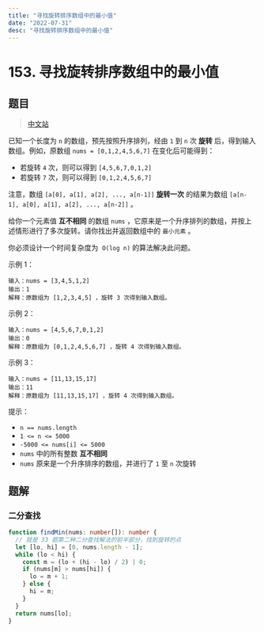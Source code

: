 ```yaml
---
title: "寻找旋转排序数组中的最小值"
date: "2022-07-31"
desc: "寻找旋转排序数组中的最小值"
---
```


# 153. 寻找旋转排序数组中的最小值

## 题目

> [中文站](https://leetcode.cn/problems/find-minimum-in-rotated-sorted-array/)

已知一个长度为 `n` 的数组，预先按照升序排列，经由 `1` 到 `n` 次 **旋转** 后，得到输入数组。例如，原数组 `nums = [0,1,2,4,5,6,7]` 在变化后可能得到：

- 若旋转 `4` 次，则可以得到 `[4,5,6,7,0,1,2]`
- 若旋转 `7` 次，则可以得到 `[0,1,2,4,5,6,7]`

注意，数组 `[a[0], a[1], a[2], ..., a[n-1]]` **旋转一次** 的结果为数组 `[a[n-1], a[0], a[1], a[2], ..., a[n-2]]` 。

给你一个元素值 **互不相同** 的数组 `nums` ，它原来是一个升序排列的数组，并按上述情形进行了多次旋转。请你找出并返回数组中的 `最小元素` 。

你必须设计一个时间复杂度为  `O(log n)` 的算法解决此问题。

示例 1：

```
输入：nums = [3,4,5,1,2]
输出：1
解释：原数组为 [1,2,3,4,5] ，旋转 3 次得到输入数组。
```

示例 2：

```
输入：nums = [4,5,6,7,0,1,2]
输出：0
解释：原数组为 [0,1,2,4,5,6,7] ，旋转 4 次得到输入数组。
```

示例 3：

```
输入：nums = [11,13,15,17]
输出：11
解释：原数组为 [11,13,15,17] ，旋转 4 次得到输入数组。
```

提示：

- `n == nums.length`
- `1 <= n <= 5000`
- `-5000 <= nums[i] <= 5000`
- `nums` 中的所有整数 **互不相同**
- `nums` 原来是一个升序排序的数组，并进行了 `1` 至 `n` 次旋转

## 题解

### 二分查找

```typescript
function findMin(nums: number[]): number {
  // 就是 33 题第二种二分查找解法的前半部分，找到旋转的点
  let [lo, hi] = [0, nums.length - 1];
  while (lo < hi) {
    const m = (lo + (hi - lo) / 2) | 0;
    if (nums[m] > nums[hi]) {
      lo = m + 1;
    } else {
      hi = m;
    }
  }
  return nums[lo];
}
```